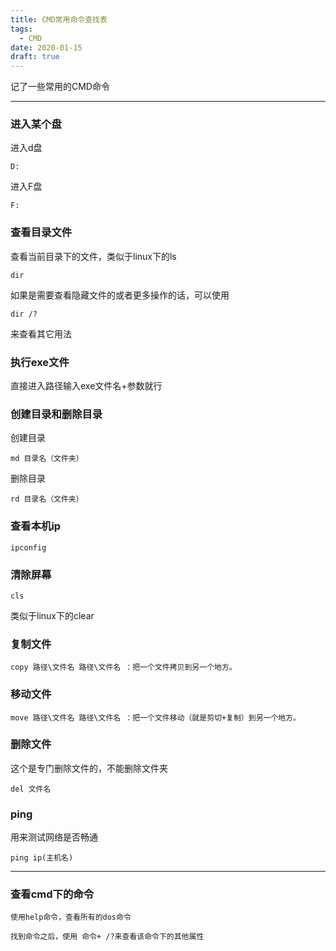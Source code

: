 ```yaml
---
title: CMD常用命令查找表
tags:
  - CMD
date: 2020-01-15
draft: true
---
```


记了一些常用的CMD命令

<!-- more -->

---
### 进入某个盘
进入d盘

```
D:
```
进入F盘

```
F:
```
### 查看目录文件
查看当前目录下的文件，类似于linux下的ls
```
dir
```
如果是需要查看隐藏文件的或者更多操作的话，可以使用
```
dir /?
```
来查看其它用法


### 执行exe文件

直接进入路径输入exe文件名+参数就行

### 创建目录和删除目录
创建目录
```
md 目录名（文件夹）
```
删除目录
```
rd 目录名（文件夹）
```
### 查看本机ip
```
ipconfig
```
### 清除屏幕
```
cls
```
类似于linux下的clear
### 复制文件
```
copy 路径\文件名 路径\文件名 ：把一个文件拷贝到另一个地方。
```
### 移动文件
```
move 路径\文件名 路径\文件名 ：把一个文件移动（就是剪切+复制）到另一个地方。
```
### 删除文件
这个是专门删除文件的，不能删除文件夹
```
del 文件名
```
### ping
用来测试网络是否畅通
```
ping ip(主机名)
```
-----------------
### 查看cmd下的命令
```
使用help命令，查看所有的dos命令
```
```
找到命令之后，使用 命令+ /?来查看该命令下的其他属性
```


